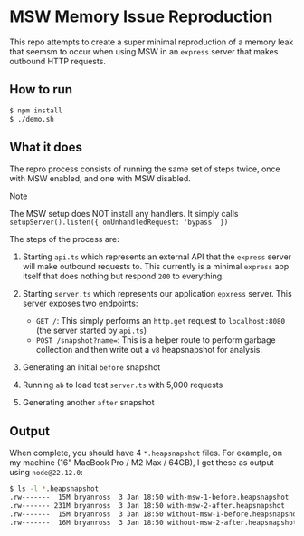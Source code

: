 # MSW Memory Issue Reproduction

This repo attempts to create a super minimal reproduction of a memory leak that
seemsm to occur when using MSW in an `express` server that makes outbound HTTP
requests.

## How to run

```bash
$ npm install
$ ./demo.sh
```

## What it does

The repro process consists of running the same set of steps twice, once with MSW enabled, and one with MSW disabled.

> [!NOTE]
> The MSW setup does NOT install any handlers. It simply calls `setupServer().listen({ onUnhandledRequest: 'bypass' })`

The steps of the process are:

1. Starting `api.ts` which represents an external API that the `express` server
   will make outbound requests to. This currently is a minimal `express` app
   itself that does nothing but respond `200` to everything.

2. Starting `server.ts` which represents our application `epxress` server. This server exposes two endpoints:
    - `GET /`: This simply performs an `http.get` request to `localhost:8080` (the server started by `api.ts`)
    - `POST /snapshot?name=`: This is a helper route to perform garbage collection and then write out a `v8` heapsnapshot for analysis.

3. Generating an initial `before` snapshot
4. Running `ab` to load test `server.ts` with 5,000 requests
5. Generating another `after` snapshot

## Output

When complete, you should have 4 `*.heapsnapshot` files. For example, on my machine (16" MacBook Pro / M2 Max / 64GB), I get these as output using `node@22.12.0`:

```bash
$ ls -l *.heapsnapshot
.rw-------  15M bryanross  3 Jan 18:50 with-msw-1-before.heapsnapshot
.rw------- 231M bryanross  3 Jan 18:50 with-msw-2-after.heapsnapshot
.rw-------  15M bryanross  3 Jan 18:50 without-msw-1-before.heapsnapshot
.rw-------  16M bryanross  3 Jan 18:50 without-msw-2-after.heapsnapshot
```